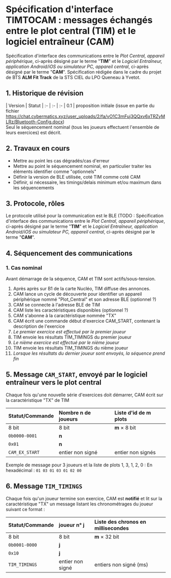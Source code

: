 # Spécification d'interface TIMTOCAM : messages échangés entre le plot central (TIM) et le logiciel entraîneur (CAM) 
Spécification d'interface des communications entre le *Plot Central, appareil périphérique*, ci-après désigné par le terme "**TIM**" et  le *Logiciel Entraîneur, application Android/iOS ou simulateur PC, appareil central*, ci-après désigné par le terme "**CAM**".
Spécification rédigée dans le cadre du projet de BTS **ALM Fit Track** de la STS CIEL du LPO Queneau à Yvetot.

## 1. Historique de révision

| Version | Statut
| :- | :- | :- 
| 0.1 | proposition initiale (issue en partie du fichier https://chat.cybermatics.xyz/user_uploads/2/fa/vO1C3mFuj3QQxv6xTRZyMLRz/Bluetooth-Config.docx)<br>Seul le séquencement nominal (tous les joueurs effectuent l'ensemble de leurs exercices) est décrit.

## 2. Travaux en cours

- Mettre au point les cas dégradés/cas d'erreur
- Mettre au point le séquencement nominal, en particulier traiter les éléments identifier comme "optionnels"
- Définir la version de BLE utilisée, coté TIM comme coté CAM
- Définir, si nécessaire, les timings/delais minimum et/ou maximum dans les séquencements

## 3. Protocole, rôles

Le protocole utilisé pour la communication est le BLE (TODO : 
Spécification d'interface des communications entre le *Plot Central, appareil périphérique*, ci-après désigné par le terme "**TIM**" et  le *Logiciel Entraîneur, application Android/iOS ou simulateur PC, appareil central*, ci-après désigné par le terme "**CAM**".

## 4. Séquencement des communications

### 1. Cas nominal

Avant démarrage de la séquence, CAM et TIM sont actifs/sous-tension.

  1. Après après sur B1 de la carte Nucléo, TIM diffuse des annonces.
  2. CAM lance un cycle de découverte pour identifier un appareil périphérique nommé "Plot_Central" et son adresse BLE (optionnel ?)
  3. CAM se connecte à l'adresse BLE de TIM
  4. CAM liste les caractéristiques disponibles (optionnel ?)
  5. CAM s'abonne à la caractéristique nommée "TX"
  6. CAM écrit une commande début d'exercice CAM_START, contenant la description de l'exercice
  7. *Le premier exercice est effectué par le premier joueur*
  8. TIM envoie les résultats TIM_TIMINGS du premier joueur
  9. *Le nième exercice est effectué par le nième joueur*
  10. TIM envoie les résultats TIM_TIMINGS du nième joueur
   11. *Lorsque les résultats du dernier joueur sont envoyés, la séquence prend fin*

## 5. Message `CAM_START`, envoyé par le logiciel entraîneur vers le plot central
Chaque fois qu'une nouvelle série d'exercices doit démarrer, CAM écrit sur la caractéristique "TX" de TIM

| Statut/Commande | Nombre **n** de joueurs | Liste d'id de **m**  plots 
| :- | :- | :- 
| 8 bit | 8 bit | **m** × 8 bit 
| `0b0000-0001` | **n** 
| `0x01` | **n** 
| `CAM_EX_START` | entier non signé | entier non signés

Exemple de message pour 3 joueurs et la liste de plots 1, 3, 1, 2, 0 :
En hexadécimal : `01 03 01 03 01 02 00`
## 6. Message `TIM_TIMINGS`
Chaque fois qu'un joueur termine son exercice, CAM est **notifié** et lit sur la caractéristique "TX" un message listant les chronométrages du joueur suivant ce format : 

| Statut/Commande |  joueur n° **j** | Liste des chronos en millisecondes
| :- | :- | :- 
| 8 bit | 8 bit | **m** × 32 bit 
| `0b0001-0000` | **j** |
| `0x10` | **j** 
| `TIM_TIMINGS` | entier non signé | entiers non signé (ms)
